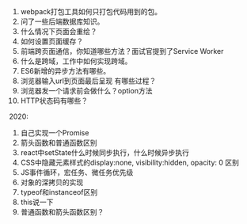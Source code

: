 1. webpack打包工具如何只打包代码用到的包。
2. 问了一些后端数据库知识。
3. 什么情况下页面会重绘？
4. 如何设置页面缓存？ 
5. 前端跨页面通信，你知道哪些方法？面试官提到了Service Worker
6. 什么是跨域，工作中如何实现跨域。
7. ES6新增的异步方法有哪些。
8. 浏览器输入url到页面最后呈现 有哪些过程？
9. 浏览器发一个请求前会做什么？option方法
10. HTTP状态码有哪些？



2020:

1.  自己实现一个Promise
2.  箭头函数和普通函数区别
3.  react中setState什么时候同步执行，什么时候异步执行
4.  CSS中隐藏元素样式的display:none, visibility:hidden, opacity: 0 区别
5.  JS事件循环，宏任务、微任务优先级
6.  对象的深拷贝的实现
7.  typeof和instanceof区别
8.  this说一下
9.  普通函数和箭头函数区别？
